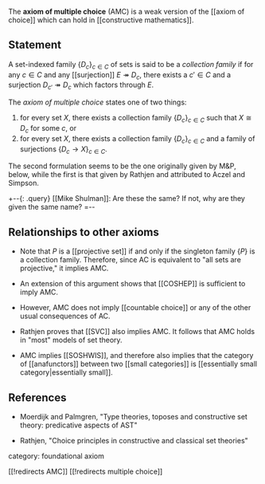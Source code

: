 The **axiom of multiple choice** (AMC) is a weak version of the [[axiom of choice]] which can hold in [[constructive mathematics]].

## Statement

A set-indexed family $\{D_c\}_{c\in C}$ of sets is said to be a *collection family* if for any $c\in C$ and any [[surjection]] $E\twoheadrightarrow D_c$, there exists a $c'\in C$ and a surjection $D_{c'}\twoheadrightarrow D_c$ which factors through $E$.

The *axiom of multiple choice* states one of two things:

1. for every set $X$, there exists a collection family $\{D_c\}_{c\in C}$ such that $X\cong D_c$ for some $c$, or
1. for every set $X$, there exists a collection family $\{D_c\}_{c\in C}$ and a family of surjections $\{D_c \to X\}_{c\in C}$.

The second formulation seems to be the one originally given by M&P, below, while the first is that given by Rathjen and attributed to Aczel and Simpson.

+--{: .query}
[[Mike Shulman]]: Are these the same?  If not, why are they given the same name?
=--


## Relationships to other axioms

* Note that $P$ is a [[projective set]] if and only if the singleton family $\{P\}$ is a collection family.  Therefore, since AC is equivalent to "all sets are projective," it implies AMC.

* An extension of this argument shows that [[COSHEP]] is sufficient to imply AMC.

* However, AMC does not imply [[countable choice]] or any of the other usual consequences of AC.

* Rathjen proves that [[SVC]] also implies AMC.  It follows that AMC holds in "most" models of set theory.

* AMC implies [[SOSHWIS]], and therefore also implies that the category of [[anafunctors]] between two [[small categories]] is [[essentially small category|essentially small]].


## References

* Moerdijk and Palmgren, "Type theories, toposes and constructive set theory: predicative aspects of AST"

* Rathjen, "Choice principles in constructive and classical set theories"


category: foundational axiom

[[!redirects AMC]]
[[!redirects multiple choice]]
